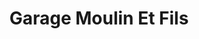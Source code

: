 ---
title: "Garage Moulin Et Fils"
url: /charolles/garage-moulin-et-fils/
shop: réparation de voitures
---